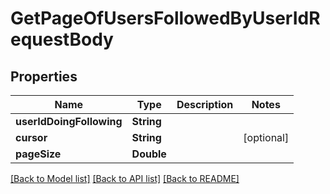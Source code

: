 # GetPageOfUsersFollowedByUserIdRequestBody

## Properties
Name | Type | Description | Notes
------------ | ------------- | ------------- | -------------
**userIdDoingFollowing** | **String** |  | 
**cursor** | **String** |  | [optional] 
**pageSize** | **Double** |  | 

[[Back to Model list]](../README.md#documentation-for-models) [[Back to API list]](../README.md#documentation-for-api-endpoints) [[Back to README]](../README.md)


